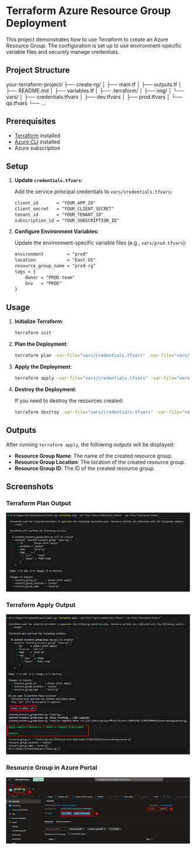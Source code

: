# Terraform Azure Resource Group Deployment

This project demonstrates how to use Terraform to create an Azure Resource Group. The configuration is set up to use environment-specific variable files and securely manage credentials.

## Project Structure

your-terraform-project/
├── create-rg/
│ ├── main.tf
│ ├── outputs.tf
│ ├── README.md
│ ├── variables.tf
│ ├── .terraform/
│ ├── img/
│ └── vars/
│ ├── credentials.tfvars
│ ├── dev.tfvars
│ ├── prod.tfvars
│ └── qa.tfvars
└── ...

## Prerequisites

- [Terraform](https://www.terraform.io/downloads.html) installed
- [Azure CLI](https://docs.microsoft.com/en-us/cli/azure/install-azure-cli) installed
- Azure subscription

## Setup

1. **Update `credentials.tfvars`**:

    Add the service principal credentials to `vars/credentials.tfvars`:

    ```hcl
    client_id       = "YOUR_APP_ID"
    client_secret   = "YOUR_CLIENT_SECRET"
    tenant_id       = "YOUR_TENANT_ID"
    subscription_id = "YOUR_SUBSCRIPTION_ID"
    ```

2. **Configure Environment Variables**:

    Update the environment-specific variable files (e.g., `vars/prod.tfvars`):

    ```hcl
    environment         = "prod"
    location            = "East US"
    resource_group_name = "prod-rg"
    tags = {
        Owner = "PROD team"
        Env   = "PROD"
    }
    ```

## Usage

1. **Initialize Terraform**:

    ```bash
    terraform init
    ```

2. **Plan the Deployment**:

    ```bash
    terraform plan -var-file="vars/credentials.tfvars" -var-file="vars/prod.tfvars"
    ```

3. **Apply the Deployment**:

    ```bash
    terraform apply -var-file="vars/credentials.tfvars" -var-file="vars/prod.tfvars"
    ```

4. **Destroy the Deployment**:

    If you need to destroy the resources created:

    ```bash
    terraform destroy -var-file="vars/credentials.tfvars" -var-file="vars/prod.tfvars"
    ```

## Outputs

After running `terraform apply`, the following outputs will be displayed:

- **Resource Group Name**: The name of the created resource group.
- **Resource Group Location**: The location of the created resource group.
- **Resource Group ID**: The ID of the created resource group.

## Screenshots

### Terraform Plan Output

![Terraform Plan Output](./img/terraform-plan-output.png)

### Terraform Apply Output

![Terraform Apply Output](./img/terraform-apply-output.png)

### Resource Group in Azure Portal

![Resource Group](./img/resource-group.png)

